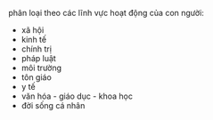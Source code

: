 phân loại theo các lĩnh vực hoạt động của con người: 
- xã hội
- kinh tế
- chính trị
- pháp luật
- môi trường
- tôn giáo
- y tế
- văn hóa - giáo dục - khoa học
- đời sống cá nhân